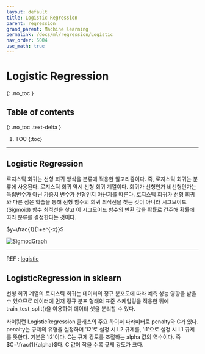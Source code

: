 ```yaml
---
layout: default
title: Logistic Regression
parent: regression
grand_parent: Machine learning
permalink: /docs/ml/regression/Logistic
nav_order: 5004
use_math: true
---
```


# Logistic Regression
{: .no_toc }

## Table of contents
{: .no_toc .text-delta }

1. TOC
{:toc}

---

## Logistic Regression
로지스틱 회귀는 선형 회귀 방식을 분류에 적용한 알고리즘이다. 즉, 로지스틱 회귀는 분류에 사용된다. 로지스틱 회귀 역시 선형 회귀 계열이다. 회귀가 선형인가 비선형인가는 독립변수가 아닌 가중치 변수가 선형인지 아닌지를 따른다. 로지스틱 회귀가 선형 회귀와 다른 점은 학습을 통해 선형 함수의 회귀 최적선을 찾는 것이 아니라 시그모이드(Sigmoid) 함수 최적선을 찾고 이 시그모이드 함수의 반환 값을 확률로 간주해 확률에 따라 분류를 결정한다는 것이다.

$y=\frac{1}{1+e^{-x}}$

[![SigmodGraph](https://upload.wikimedia.org/wikipedia/commons/thumb/8/88/Logistic-curve.svg/640px-Logistic-curve.svg.png)](https://upload.wikimedia.org/)

---

REF : [logistic](https://www.desmos.com/calculator/spwn00hb06)


## LogisticRegression in sklearn 
선형 회귀 계열의 로지스틱 회귀는 데이터의 정규 분포도에 따라 예측 성능 영향을 받을 수 있으므로 데이터에 먼저 정규 분포 형태의 표준 스케일링을 적용한 뒤에 train_test_split()을 이용하여 데이터 셋을 분리할 수 있다.

 사이킷런 LogisticRegression 클래스의 주요 하이퍼 파라미터로 penalty와 C가 있다. penalty는 규제의 유형을 설정하며 'l2'로 설정 시 L2 규제를, 'l1'으로 설정 시 L1 규제를 뜻한다. 기본은 'l2'이다. C는 규제 강도를 조절하는 alpha 값의 역수이다. 즉 $C=\frac{1}{alpha}$다. C 값이 작을 수록 규제 강도가 크다. 

 